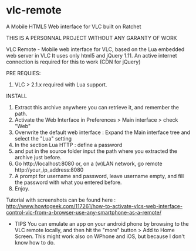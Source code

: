 # vlc-remote
A Mobile HTML5 Web interface for VLC built on Ratchet

THIS IS A PERSONNAL PROJECT WITHOUT ANY GARANTY OF WORK

VLC Remote - Mobile web interface for VLC, based on the Lua embedded web server in VLC
It uses only html5 and jQuery 1.11.
An active internet connection is required for this to work (CDN for jQuery)

PRE REQUIES:
1. VLC > 2.1.x required with Lua support.

INSTALL
1. Extract this archive anywhere you can retrieve it, and remember the path.
2. Activate the Web Interface in Preferences > Main interface > check "Web"
3. Overwrite the default web interface : Expand the Main interface tree and
select the "Lua" setting
4. In the section Lua HTTP : define a password
5. and put in the source folder input the path where you extracted the archive
just before.
6. Go http://localhost:8080 or, on a (w)LAN network, go remote 
http://your_ip_address:8080
7. A prompt for username and password, leave username empty, and fill
the password with what you entered before.
8. Enjoy.

Tutorial with screenshots can be found here : 
http://www.howtogeek.com/117261/how-to-activate-vlcs-web-interface-control-vlc-from-a-browser-use-any-smartphone-as-a-remote/

* TIPS 
You can emulate an app on your android phone by browsing to the VLC remote locally,
and then hit the "more" button > Add to Home Screen.
This might work also on WPhone and iOS, but because I don't know how to do.